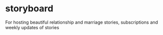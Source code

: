 # storyboard
For hosting beautiful relationship and marriage stories, subscriptions and weekly updates of stories
